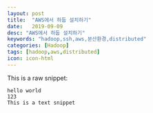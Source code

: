 ```yaml
---
layout: post
title:  "AWS에서 하둡 설치하기"
date:   2019-09-09
desc: "AWS에서 하둡 설치하기"
keywords: "hadoop,ssh,aws,분산환경,distributed"
categories: [Hadoop]
tags: [hadoop,aws,distributed]
icon: icon-html
---
```


This is a raw snippet:

```
hello world
123
This is a text snippet
```
